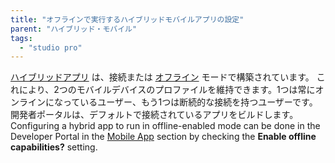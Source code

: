 ```yaml
---
title: "オフラインで実行するハイブリッドモバイルアプリの設定"
parent: "ハイブリッド・モバイル"
tags:
  - "studio pro"
---
```


[ハイブリッドアプリ](developing-hybrid-mobile-apps) は、接続または [オフライン](offline-first) モードで構築されています。 これにより、2つのモバイルデバイスのプロファイルを維持できます。1つは常にオンラインになっているユーザー、もう1つは断続的な接続を持つユーザーです。 開発者ポータルは、デフォルトで接続されているアプリをビルドします。 Configuring a hybrid app to run in offline-enabled mode can be done in the Developer Portal in the [Mobile App](/developerportal/deploy/mobileapp) section by checking the **Enable offline capabilities?** setting.
